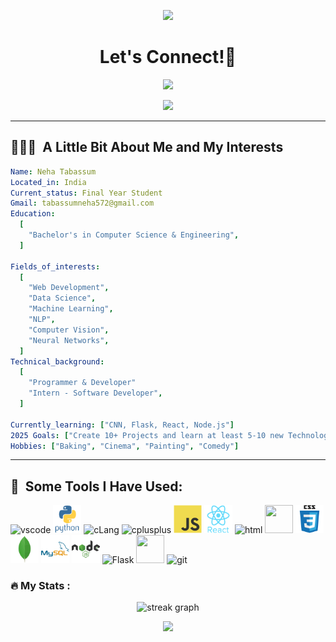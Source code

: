 <p align="center">
  <img src="https://capsule-render.vercel.app/api?type=waving&height=120&color=gradient&text=Hello&reversal=false&fontColor=1b2439"/>
</p>

<h1 align="center">
  Let's Connect!💬
</h1>
<div align="center">
  <img src="https://visitor-badge.laobi.icu/badge?page_id=nehatabassum572.nehatabassum572&"  />
</div>


<p align="center">
<a href="https://www.linkedin.com/in/nehatabassum572/" target="_blank">
  <img height="50" src="https://user-images.githubusercontent.com/46517096/166973395-19676cd8-f8ec-4abf-83ff-da8243505b82.png"/>
</a>
  
<!-- /<a href="https://dev.to/thepiyushmalhotra"> -->
<!--   <img height="50" src="https://user-images.githubusercontent.com/46517096/166974096-7aeecad4-483e-4c85-983f-f4b37b3f794e.png"/> -->
<!-- </a> -->
<!-- <a href="https://twitter.com/Ipiyushmalhotra"> -->
<!--   <img height="50" src="https://user-images.githubusercontent.com/46517096/166974271-91dfa250-d70b-4cb9-8707-f1bda1b708c3.png"/> -->
<!-- </a> -->
<!-- <a href="https://www.instagram.com/thepiyushmalhotra/"> -->
<!--   <img height="50" src="https://user-images.githubusercontent.com/46517096/166974368-9798f39f-1f46-499c-b14e-81f0a3f83a06.png"/> -->
<!-- </a> -->
</p>

---

<h2> 👨🏻‍💻 &nbsp;A Little Bit About Me and My Interests</h2>

```yaml
Name: Neha Tabassum
Located_in: India
Current_status: Final Year Student
Gmail: tabassumneha572@gmail.com 
Education:
  [
    "Bachelor's in Computer Science & Engineering",
  ]

Fields_of_interests:
  [
    "Web Development",
    "Data Science",
    "Machine Learning",
    "NLP",
    "Computer Vision",
    "Neural Networks",
  ]
Technical_background:
  [
    "Programmer & Developer"
    "Intern - Software Developer",
  ]
  
Currently_learning: ["CNN, Flask, React, Node.js"]
2025 Goals: ["Create 10+ Projects and learn at least 5-10 new Technologies."]
Hobbies: ["Baking", "Cinema", "Painting", "Comedy"]

```
  
---  
  
<h2> 🚀 &nbsp;Some Tools I Have Used:</h2>
<p align="left">
<img src="https://cdn.jsdelivr.net/gh/devicons/devicon/icons/vscode/vscode-original.svg" alt="vscode" width="45" height="45"/>
<img src="https://raw.githubusercontent.com/devicons/devicon/master/icons/python/python-original-wordmark.svg" alt="python" width="45" height="45"/>
<img src="https://cdn.jsdelivr.net/gh/devicons/devicon/icons/c/c-original.svg" alt="cLang" width="45" height="45"/>
<img src="https://cdn.jsdelivr.net/gh/devicons/devicon/icons/cplusplus/cplusplus-original.svg" alt="cplusplus" width="45" height="45"/>
<img src="https://raw.githubusercontent.com/devicons/devicon/master/icons/javascript/javascript-original.svg" alt="javascript" width="45" height="45" />
<img src="https://raw.githubusercontent.com/devicons/devicon/master/icons/react/react-original-wordmark.svg" alt="react" width="45" height="45" />
<img src="https://cdn.jsdelivr.net/gh/devicons/devicon/icons/html5/html5-original.svg" alt="html" width="45" height="45"/>
<img src="https://cdn.jsdelivr.net/gh/devicons/devicon@latest/icons/bootstrap/bootstrap-original-wordmark.svg" width="45" height="45" />
<img src="https://raw.githubusercontent.com/devicons/devicon/master/icons/css3/css3-original-wordmark.svg" alt="css3" width="45" height="45" />
<img src="https://raw.githubusercontent.com/devicons/devicon/master/icons/mongodb/mongodb-original.svg" alt="mongodb" width="45" height="45" />
<img src="https://raw.githubusercontent.com/devicons/devicon/master/icons/mysql/mysql-original-wordmark.svg" alt="mysql" width="45" height="45" />
<img src="https://raw.githubusercontent.com/devicons/devicon/master/icons/nodejs/nodejs-original-wordmark.svg" alt="nodejs" width="45" height="45" />
<img src="https://cdn.jsdelivr.net/gh/devicons/devicon/icons/flask/flask-original.svg" alt="Flask" width="45" height="45"/>
<img src="https://cdn.jsdelivr.net/gh/devicons/devicon/icons/photoshop/photoshop-plain.svg" width="45" height="45"/>      
<img src="https://cdn.jsdelivr.net/gh/devicons/devicon/icons/git/git-original.svg" alt="git" width="45" height="45"/>   
</p>

<h3 align="left">🔥   My Stats :</h3>
<div align="center">
  <img src="https://streak-stats.demolab.com?user=nehatabassum572&locale=en&mode=daily&theme=dark&hide_border=false&border_radius=5&order=3" height="220" alt="streak graph"  />
</div>


<p align="center">
  <img src="https://capsule-render.vercel.app/api?type=waving&color=gradient&height=100&section=footer"/>
</p>
